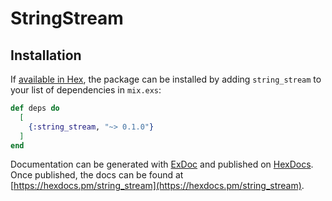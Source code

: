 # StringStream



## Installation

If [available in Hex](https://hex.pm/docs/publish), the package can be installed
by adding `string_stream` to your list of dependencies in `mix.exs`:

```elixir
def deps do
  [
    {:string_stream, "~> 0.1.0"}
  ]
end
```

Documentation can be generated with [ExDoc](https://github.com/elixir-lang/ex_doc)
and published on [HexDocs](https://hexdocs.pm). Once published, the docs can
be found at [https://hexdocs.pm/string_stream](https://hexdocs.pm/string_stream).

